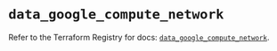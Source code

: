 # `data_google_compute_network`

Refer to the Terraform Registry for docs: [`data_google_compute_network`](https://registry.terraform.io/providers/hashicorp/google/5.15.0/docs/data-sources/compute_network).
